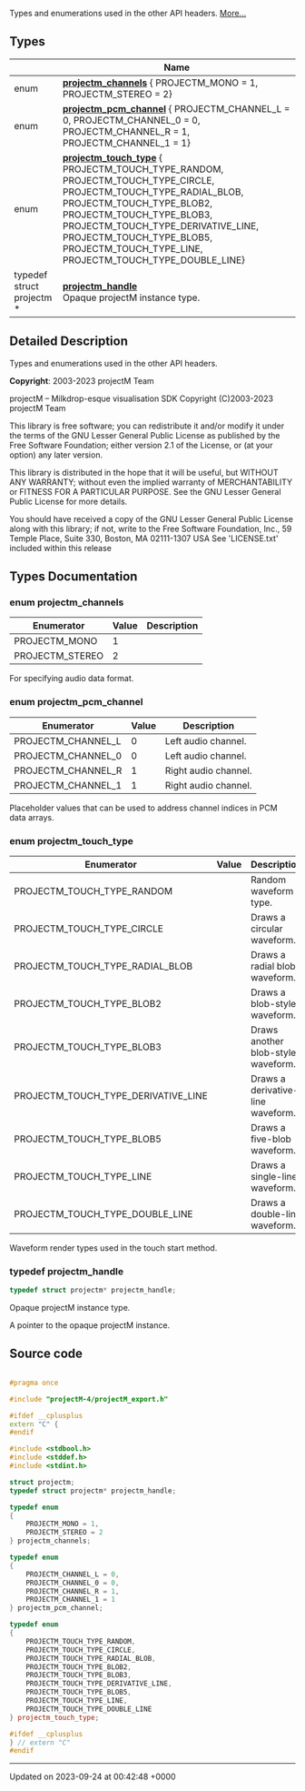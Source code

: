 Types and enumerations used in the other API headers.  [More...](#detailed-description)

## Types

|                | Name           |
| -------------- | -------------- |
| enum| **[projectm_channels](/projectmFiles/types_8h.md#enum-projectm-channels)** { PROJECTM_MONO = 1, PROJECTM_STEREO = 2} |
| enum| **[projectm_pcm_channel](/projectmFiles/types_8h.md#enum-projectm-pcm-channel)** { PROJECTM_CHANNEL_L = 0, PROJECTM_CHANNEL_0 = 0, PROJECTM_CHANNEL_R = 1, PROJECTM_CHANNEL_1 = 1} |
| enum| **[projectm_touch_type](/projectmFiles/types_8h.md#enum-projectm-touch-type)** { PROJECTM_TOUCH_TYPE_RANDOM, PROJECTM_TOUCH_TYPE_CIRCLE, PROJECTM_TOUCH_TYPE_RADIAL_BLOB, PROJECTM_TOUCH_TYPE_BLOB2, PROJECTM_TOUCH_TYPE_BLOB3, PROJECTM_TOUCH_TYPE_DERIVATIVE_LINE, PROJECTM_TOUCH_TYPE_BLOB5, PROJECTM_TOUCH_TYPE_LINE, PROJECTM_TOUCH_TYPE_DOUBLE_LINE} |
| typedef struct projectm * | **[projectm_handle](/projectmFiles/types_8h.md#typedef-projectm-handle)** <br>Opaque projectM instance type.  |

## Detailed Description

Types and enumerations used in the other API headers. 

**Copyright**: 2003-2023 projectM Team


projectM &ndash; Milkdrop-esque visualisation SDK Copyright (C)2003-2023 projectM Team

This library is free software; you can redistribute it and/or modify it under the terms of the GNU Lesser General Public License as published by the Free Software Foundation; either version 2.1 of the License, or (at your option) any later version.

This library is distributed in the hope that it will be useful, but WITHOUT ANY WARRANTY; without even the implied warranty of MERCHANTABILITY or FITNESS FOR A PARTICULAR PURPOSE. See the GNU Lesser General Public License for more details.

You should have received a copy of the GNU Lesser General Public License along with this library; if not, write to the Free Software Foundation, Inc., 59 Temple Place, Suite 330, Boston, MA 02111-1307 USA See 'LICENSE.txt' included within this release 

## Types Documentation

### enum projectm_channels

| Enumerator | Value | Description |
| ---------- | ----- | ----------- |
| PROJECTM_MONO | 1|   |
| PROJECTM_STEREO | 2|   |




For specifying audio data format. 


### enum projectm_pcm_channel

| Enumerator | Value | Description |
| ---------- | ----- | ----------- |
| PROJECTM_CHANNEL_L | 0| Left audio channel.   |
| PROJECTM_CHANNEL_0 | 0| Left audio channel.   |
| PROJECTM_CHANNEL_R | 1| Right audio channel.   |
| PROJECTM_CHANNEL_1 | 1| Right audio channel.   |




Placeholder values that can be used to address channel indices in PCM data arrays. 


### enum projectm_touch_type

| Enumerator | Value | Description |
| ---------- | ----- | ----------- |
| PROJECTM_TOUCH_TYPE_RANDOM | | Random waveform type.   |
| PROJECTM_TOUCH_TYPE_CIRCLE | | Draws a circular waveform.   |
| PROJECTM_TOUCH_TYPE_RADIAL_BLOB | | Draws a radial blob waveform.   |
| PROJECTM_TOUCH_TYPE_BLOB2 | | Draws a blob-style waveform.   |
| PROJECTM_TOUCH_TYPE_BLOB3 | | Draws another blob-style waveform.   |
| PROJECTM_TOUCH_TYPE_DERIVATIVE_LINE | | Draws a derivative-line waveform.   |
| PROJECTM_TOUCH_TYPE_BLOB5 | | Draws a five-blob waveform.   |
| PROJECTM_TOUCH_TYPE_LINE | | Draws a single-line waveform.   |
| PROJECTM_TOUCH_TYPE_DOUBLE_LINE | | Draws a double-line waveform.   |




Waveform render types used in the touch start method. 


### typedef projectm_handle

```cpp
typedef struct projectm* projectm_handle;
```

Opaque projectM instance type. 

A pointer to the opaque projectM instance. 





## Source code

```cpp

#pragma once

#include "projectM-4/projectM_export.h"

#ifdef __cplusplus
extern "C" {
#endif

#include <stdbool.h>
#include <stddef.h>
#include <stdint.h>

struct projectm;                          
typedef struct projectm* projectm_handle; 

typedef enum
{
    PROJECTM_MONO = 1,
    PROJECTM_STEREO = 2
} projectm_channels;

typedef enum
{
    PROJECTM_CHANNEL_L = 0, 
    PROJECTM_CHANNEL_0 = 0, 
    PROJECTM_CHANNEL_R = 1, 
    PROJECTM_CHANNEL_1 = 1  
} projectm_pcm_channel;

typedef enum
{
    PROJECTM_TOUCH_TYPE_RANDOM,          
    PROJECTM_TOUCH_TYPE_CIRCLE,          
    PROJECTM_TOUCH_TYPE_RADIAL_BLOB,     
    PROJECTM_TOUCH_TYPE_BLOB2,           
    PROJECTM_TOUCH_TYPE_BLOB3,           
    PROJECTM_TOUCH_TYPE_DERIVATIVE_LINE, 
    PROJECTM_TOUCH_TYPE_BLOB5,           
    PROJECTM_TOUCH_TYPE_LINE,            
    PROJECTM_TOUCH_TYPE_DOUBLE_LINE      
} projectm_touch_type;

#ifdef __cplusplus
} // extern "C"
#endif
```


-------------------------------

Updated on 2023-09-24 at 00:42:48 +0000
